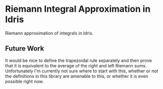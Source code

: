 # Riemann Integral Approximation in Idris
Riemann approximation of integrals in Idris.

## Future Work
It would be nice to define the trapezoidal rule separately and then prove that it is equivalent to the average of the right and left Riemann sums. Unfortunately I'm currently not sure where to start with this, whether or not the definitions in this library are amenable to this, or whether it is even possible right now.
